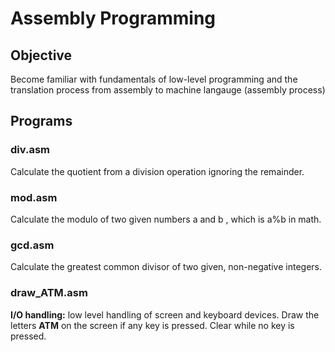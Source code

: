 # Assembly Programming

## Objective

Become familiar with fundamentals of low-level programming and the translation process from assembly to machine langauge (assembly process)

## Programs

### div.asm
Calculate the quotient from a division operation ignoring the remainder.

### mod.asm
Calculate the modulo of two given numbers a and b , which is a%b in math.

### gcd.asm
Calculate the greatest common divisor of two given, non-negative integers.

### draw_ATM.asm
**I/O handling:** low level handling of screen and keyboard devices.
Draw the letters **ATM** on the screen if any key is pressed.
Clear while no key is pressed.
